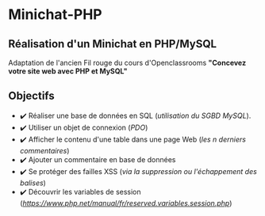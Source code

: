 # Minichat-PHP

## Réalisation d'un Minichat en PHP/MySQL
Adaptation de l'ancien Fil rouge du cours d'Openclassrooms __"Concevez votre site web avec PHP et MySQL"__
## Objectifs
-  :heavy_check_mark: Réaliser une base de données en SQL (*utilisation du SGBD MySQL*).
-  :heavy_check_mark: Utiliser un objet de connexion (*PDO*)
-  :heavy_check_mark: Afficher le contenu d'une table dans une page Web (*les n derniers commentaires*)
-  :heavy_check_mark: Ajouter un commentaire en base de données
-  :heavy_check_mark: Se protéger des failles XSS (*via la suppression ou l'échappement des balises*)
-  :heavy_check_mark: Découvrir les variables de session (*https://www.php.net/manual/fr/reserved.variables.session.php*)
